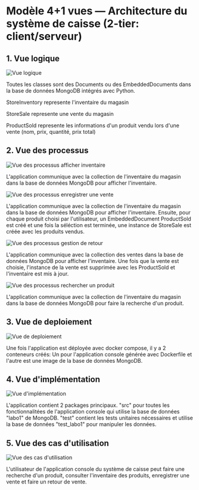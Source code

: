 # Modèle 4+1 vues — Architecture du système de caisse (2-tier: client/serveur)

## 1. Vue logique

![Vue logique](/LOG430_Labo_0/docs/UML/Vue_logique.png)

Toutes les classes sont des Documents ou des EmbeddedDocuments dans la base de données MongoDB intégrés avec Python.

StoreInventory represente l'inventaire du magasin

StoreSale represente une vente du magasin

ProductSold represente les informations d'un produit vendu lors d'une vente (nom, prix, quantité, prix total)

## 2. Vue des processus

![Vue des processus afficher inventaire](/LOG430_Labo_0/docs/UML/Vues_de_processus/afficher_inventaire.png)

L'application communique avec la collection de l'inventaire du magasin dans la base de données MongoDB pour afficher l'inventaire.

![Vue des processus enregistrer une vente](/LOG430_Labo_0/docs/UML/Vues_de_processus/enregistrer_une_vente.png)

L'application communique avec la collection de l'inventaire du magasin dans la base de données MongoDB pour afficher l'inventaire. Ensuite, pour chaque produit choisi par l'utilisateur, un EmbeddedDocument ProductSold est créé et une fois la séléction est terminée, une instance de StoreSale est créée avec les produits vendus.

![Vue des processus gestion de retour](/LOG430_Labo_0/docs/UML/Vues_de_processus/gestion_de_retour.png)

L'application communique avec la collection des ventes dans la base de données MongoDB pour afficher l'inventaire. Une fois que la vente est choisie, l'instance de la vente est supprimée avec les ProductSold et l'inventaire est mis à jour.

![Vue des processus rechercher un produit](/LOG430_Labo_0/docs/UML/Vues_de_processus/rechercher_un_produit.png)

L'application communique avec la collection de l'inventaire du magasin dans la base de données MongoDB pour faire la recherche d'un produit.

## 3. Vue de deploiement

![Vue de deploiement](/LOG430_Labo_0/docs/UML/Vue_de_deploiement.png)

Une fois l'application est déployée avec docker compose, il y a 2 conteneurs créés: Un pour l'application console générée avec Dockerfile et l'autre est une image de la base de données MongoDB.

## 4. Vue d'implémentation

![Vue d'implémentation](/LOG430_Labo_0/docs/UML/Vue_d_implementation.png)

L'application contient 2 packages principaux. "src" pour toutes les fonctionnalitées de l'application console qui utilise la base de données "labo1" de MongoDB. "test" contient les tests unitaires nécessaires et utilise la base de données "test_labo1" pour manipuler les données.

## 5. Vue des cas d'utilisation

![Vue des cas d'utilisation](/LOG430_Labo_0/docs/UML/Vue_de_cas_d_utilisation.png)

L'utilisateur de l'application console du système de caisse peut faire une recherche d'un produit, consulter l'inventaire des produits, enregistrer une vente et faire un retour de vente. 


